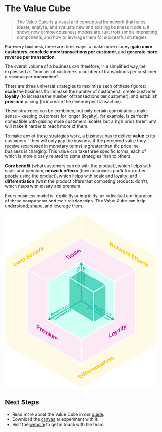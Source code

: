 # The Value Cube

> The Value Cube is a visual and conceptual framework that helps ideate, analyse, and evaluate new and existing business models. It shows how complex business models are built from simple interacting components, and how to leverage them for successful strategies.

For every business, there are three ways to make more money: **gain more customers**, **conclude more transactions per customer**, and **generate more revenue per transaction**.

The overall volume of a business can therefore, in a simplified way, be expressed as “number of customers x number of transactions per customer x revenue per transaction”.

There are three universal strategies to maximise each of these figures: **scale** the business (to increase the number of customers), create customer **loyalty** (to increase the number of transactions per customer), and establish **premium** pricing (to increase the revenue per transaction).

These strategies can be combined, but only certain combinations make sense – keeping customers for longer (loyalty), for example, is perfectly compatible with gaining more customers (scale), but a high price (premium) will make it harder to reach more of them.

To make any of these strategies work, a business has to deliver **value** to its customers – they will only pay the business if the perceived value they receive (expressed in monetary terms) is greater than the price the business is charging. This value can take three specific forms, each of which is more closely related to some strategies than to others:

**Core benefit** (what customers can do with the product), which helps with scale and premium; **network effects** (how customers profit from other people using the product), which helps with scale and loyalty; and **differentiation** (what the product offers that competing products don’t), which helps with loyalty and premium.

Every business model is, explicitly or implicitly, an individual configuration of these components and their relationships. The Value Cube can help understand, shape, and leverage them.

![The Value Cube](https://github.com/Value-Cube/docs/raw/main/illustrations/Full%20Cube.png)

## Next Steps

- Read more about the Value Cube in our [guide](blob/main/Guide.pdf).
- Download the [canvas](blob/main/Canvas.pdf) to experiment with it.
- Visit the [website](https://valuecube.org) to get in touch with the team.
